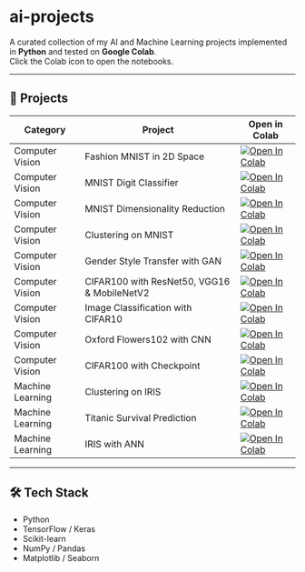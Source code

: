 # ai-projects

A curated collection of my AI and Machine Learning projects implemented in **Python** and tested on **Google Colab**.  
Click the Colab icon to open the notebooks.  

---

## 📂 Projects

| Category | Project | Open in Colab |
|----------|---------|--------------|
| Computer Vision | Fashion MNIST in 2D Space | [![Open In Colab](https://colab.research.google.com/assets/colab-badge.svg)](https://colab.research.google.com/drive/1lN7Ux0ntsA0ETN8svGjbC8A-9m05ldip?usp=sharing) |
| Computer Vision | MNIST Digit Classifier | [![Open In Colab](https://colab.research.google.com/assets/colab-badge.svg)](https://colab.research.google.com/drive/1cY1UUbDqr1Lz7uU7C0JfR3vaJPtWOslm?usp=sharing) |
| Computer Vision | MNIST Dimensionality Reduction | [![Open In Colab](https://colab.research.google.com/assets/colab-badge.svg)](https://colab.research.google.com/drive/1nl24ZsfyTt6jDhxCZLrbbv_fi26eg31Z?usp=sharing) |
| Computer Vision | Clustering on MNIST | [![Open In Colab](https://colab.research.google.com/assets/colab-badge.svg)](https://colab.research.google.com/drive/16wgXWWai0fcmUV7Xxe7kYR9b6eb_-Yyp?usp=sharing) |
| Computer Vision | Gender Style Transfer with GAN | [![Open In Colab](https://colab.research.google.com/assets/colab-badge.svg)](https://colab.research.google.com/drive/1qmqKQGatkZ9UA7HV1RCE-EmeC5bBGwwc?usp=sharing) |
| Computer Vision | CIFAR100 with ResNet50, VGG16 & MobileNetV2 | [![Open In Colab](https://colab.research.google.com/assets/colab-badge.svg)](https://colab.research.google.com/drive/1i9DMRkn_lrNHq1rUphKIkhSTBlvhVBo_?usp=sharing) |
| Computer Vision | Image Classification with CIFAR10 | [![Open In Colab](https://colab.research.google.com/assets/colab-badge.svg)](https://colab.research.google.com/drive/1nfmTGYX7wlme_uYEoKS7ojGhtcaiYroa?usp=sharing) |
| Computer Vision | Oxford Flowers102 with CNN | [![Open In Colab](https://colab.research.google.com/assets/colab-badge.svg)](https://colab.research.google.com/drive/1HM5ay6KMPClIccyUdrPYJQ8O83rrppKL?usp=sharing) |
| Computer Vision | CIFAR100 with Checkpoint | [![Open In Colab](https://colab.research.google.com/assets/colab-badge.svg)](https://colab.research.google.com/drive/1VPv9g1men6XeL1zvTE_-wDdW4fPtMqxi?usp=sharing) |
| Machine Learning | Clustering on IRIS | [![Open In Colab](https://colab.research.google.com/assets/colab-badge.svg)](https://colab.research.google.com/drive/149-fnafykb9Y7V86NjeELow1Vs7CmDcm?usp=sharing) |
| Machine Learning | Titanic Survival Prediction | [![Open In Colab](https://colab.research.google.com/assets/colab-badge.svg)](https://colab.research.google.com/drive/1sLeidLR5mInFvgBSbYlWVUDlyobVLdCy?usp=sharing) |
| Machine Learning | IRIS with ANN | [![Open In Colab](https://colab.research.google.com/assets/colab-badge.svg)](https://colab.research.google.com/drive/1mA0iXBcwg5uXkUn6ZXHweehQQKjdE0V_?usp=sharing) |

---

## 🛠️ Tech Stack
- Python
- TensorFlow / Keras
- Scikit-learn
- NumPy / Pandas
- Matplotlib / Seaborn
